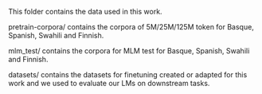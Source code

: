 This folder contains the data used in this work.

pretrain-corpora/ contains the corpora of 5M/25M/125M token for Basque, Spanish, Swahili and Finnish.

mlm_test/ contains the corpora for MLM test for Basque, Spanish, Swahili and Finnish.

datasets/ contains the datasets for finetuning created or adapted for this work and we used to evaluate our LMs on downstream tasks.
